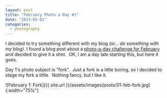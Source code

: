 ```yaml
---
layout: post
title: "February Photo a Day #1"
date: "2013-02-01"
categories:
  - photography
---
```


I decided to try something different with my blog _(or... do something with my blog)._ I found a blog post about a [photo-a-day challenge for February](http://fatmumslim.com.au/category/photo-a-day-2/) and decided to give it a shot.  OK, I am a day late starting this, but here it goes.

Day 1's photo subject is "fork".  Just a fork is a little boring, so I decided to stage my fork a little.  Nothing fancy, but I like it.

![February 1: Fork]({{ site.url }}/assets/images/posts/01-feb-fork.jpg){:width="75%"}

